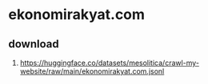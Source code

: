 # ekonomirakyat.com

## download

1. https://huggingface.co/datasets/mesolitica/crawl-my-website/raw/main/ekonomirakyat.com.jsonl